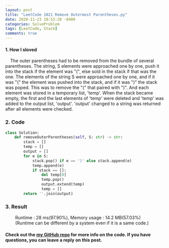 ```yaml
---
layout: post
title: "LeetCode 1021 Remove Outermost Parentheses.py"
date: 2020-11-23 10:53:28 -0400
categories: SolveProblem
tags: [LeetCode, Stack]
comments: true
---
```


#### 1. How I sloved
&nbsp;&nbsp;&nbsp;&nbsp;The outer parentheses had to be removed from the bundle of several parentheses. The string, S elements were approached one by one, push it into the stack if the element was "(", else sold in the stack if that was the one. The elements of the string S were approached one by one, and if it was "(" the element was pushed into the stack, and if it was ")" the stack was poped. This was to remove the "(" that paired with ")". And each element was stored in a temporary list, 'temp'. When the stack became empty, the first and the last elements of 'temp' were deleted and 'temp' was added to the output list, 'output'. 'output' changed to a string was returned after all elements were checked.

### 2. Code
```python
class Solution:
    def removeOuterParentheses(self, S: str) -> str:
        stack = []
        temp = []
        output = []
        for e in S:
            stack.pop() if e == ')' else stack.append(e)
            temp.append(e)
            if stack == []:
                del temp[0]
                temp.pop()
                output.extend(temp)
                temp = []
        return ''.join(output)
```

### 3. Result
&nbsp;&nbsp;&nbsp;&nbsp;&nbsp;&nbsp;&nbsp;&nbsp;Runtime : 28 ms(97.90%), Memory usage : 14.2 MB(57.03%)  
&nbsp;&nbsp;&nbsp;&nbsp;&nbsp;&nbsp;&nbsp;&nbsp;(Runtime can be different by a system even if it is a same code.)

#### Check out the [my GitHub repo][hyuk-gh] for more info on the code. If you have questions, you can leave a reply on this post.
[hyuk-gh]:   https://github.com/dlgur1994/StudyAlgorithms

